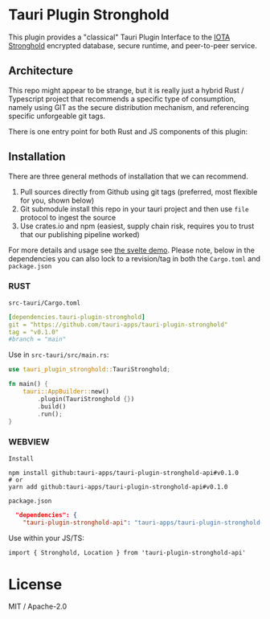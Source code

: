 # Tauri Plugin Stronghold

This plugin provides a "classical" Tauri Plugin Interface to the [IOTA Stronghold](https://github.com/iotaledger/stronghold.rs) encrypted database, secure runtime, and peer-to-peer service.

## Architecture
This repo might appear to be strange, but it is really just a hybrid Rust / Typescript project that recommends a specific type of consumption, namely using GIT as the secure distribution mechanism, and referencing specific unforgeable git tags.

There is one entry point for both Rust and JS components of this plugin: 


## Installation
There are three general methods of installation that we can recommend.
1. Pull sources directly from Github using git tags (preferred, most flexible for you, shown below)
2. Git submodule install this repo in your tauri project and then use `file` protocol to ingest the source
3. Use crates.io and npm (easiest, supply chain risk, requires you to trust that our publishing pipeline worked)

For more details and usage see [the svelte demo](examples/svelte-app/src/App.svelte). Please note, below in the dependencies you can also lock to a revision/tag in both the `Cargo.toml` and `package.json`

### RUST
`src-tauri/Cargo.toml`
```yaml
[dependencies.tauri-plugin-stronghold]
git = "https://github.com/tauri-apps/tauri-plugin-stronghold"
tag = "v0.1.0"
#branch = "main"
```

Use in `src-tauri/src/main.rs`:
```rust
use tauri_plugin_stronghold::TauriStronghold;

fn main() {
    tauri::AppBuilder::new()
        .plugin(TauriStronghold {})
        .build()
        .run();
}
```

### WEBVIEW
`Install`
```
npm install github:tauri-apps/tauri-plugin-stronghold-api#v0.1.0
# or
yarn add github:tauri-apps/tauri-plugin-stronghold-api#v0.1.0
```

`package.json`
```json
  "dependencies": {
    "tauri-plugin-stronghold-api": "tauri-apps/tauri-plugin-stronghold-api#v0.1.0",
```

Use within your JS/TS:
```
import { Stronghold, Location } from 'tauri-plugin-stronghold-api'
```

# License
MIT / Apache-2.0
